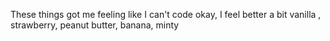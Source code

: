 These things got me feeling like I can't code
okay, I feel better a bit
vanilla , strawberry, peanut butter, banana, minty
